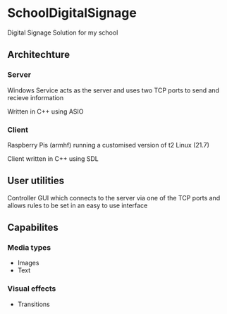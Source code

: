 # SchoolDigitalSignage
Digital Signage Solution for my school

## Architechture

### Server
Windows Service acts as the server and uses two TCP ports to send and recieve information

Written in C++ using ASIO

### Client
Raspberry Pis (armhf) running a customised version of t2 Linux (21.7)

Client written in C++ using SDL

## User utilities

Controller GUI which connects to the server via one of the TCP ports and allows rules to be set in an easy to use interface

## Capabilites

### Media types

- Images
- Text

### Visual effects

- Transitions
